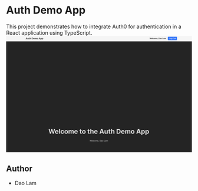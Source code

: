 # Auth Demo App
This project demonstrates how to integrate Auth0 for authentication in a React application using TypeScript.
![Screenshot](screenshot.png)
## Author
- Dao Lam